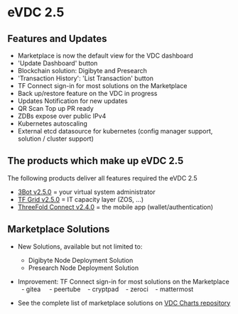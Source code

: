 # eVDC 2.5 

## Features and Updates

- Marketplace is now the default view for the VDC dashboard 
- 'Update Dashboard' button 
- Blockchain solution: Digibyte and Presearch 
- 'Transaction History': 'List Transaction' button  
- TF Connect sign-in for most solutions on the Marketplace
- Back up/restore feature on the VDC in progress
- Updates Notification for new updates
- QR Scan Top up PR ready
- ZDBs expose over public IPv4
- Kubernetes autoscaling
- External etcd datasource for kubernetes (config manager support, solution / cluster support)


## The products which make up eVDC 2.5

The following products deliver all features required the eVDC 2.5

- [3Bot v2.5.0](../products/3bot2.5.md) = your virtual system administrator
- [TF Grid v2.5.0](../products/tfgrid2.5.md) = IT capacity layer (ZOS, ...)
- [ThreeFold Connect v2.4.0](../products/threefoldconnect2.3.md) = the mobile app (wallet/authentication)

## Marketplace Solutions

 - New Solutions, available but not limited to:
 
    - Digibyte Node Deployment Solution
    - Presearch Node Deployment Solution

- Improvement: TF Connect sign-in for most solutions on the Marketplace
   - gitea 
   - peertube
   - cryptpad
   - zeroci
   - mattermost
- See the complete list of marketplace solutions on [VDC Charts repository](https://github.com/threefoldtech/vdc-solutions-charts)






